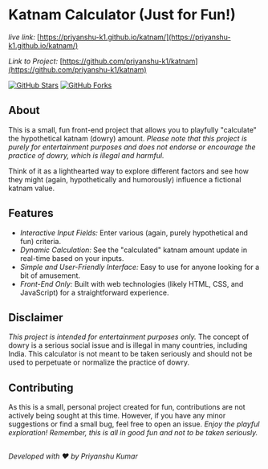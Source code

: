 # Katnam Calculator (Just for Fun!)
*live link:* [https://priyanshu-k1.github.io/katnam/](https://priyanshu-k1.github.io/katnam/)


*Link to Project:* [https://github.com/priyanshu-k1/katnam](https://github.com/priyanshu-k1/katnam)

[![GitHub Stars](https://img.shields.io/github/stars/priyanshu-k1/katnam?style=social)](https://github.com/priyanshu-k1/katnam)
[![GitHub Forks](https://img.shields.io/github/forks/priyanshu-k1/katnam?style=social)](https://github.com/priyanshu-k1/katnam)

## About

This is a small, fun front-end project that allows you to playfully "calculate" the hypothetical katnam (dowry) amount. *Please note that this project is purely for entertainment purposes and does not endorse or encourage the practice of dowry, which is illegal and harmful.*

Think of it as a lighthearted way to explore different factors and see how they might (again, hypothetically and humorously) influence a fictional katnam value.

## Features

* *Interactive Input Fields:* Enter various (again, purely hypothetical and fun) criteria.
* *Dynamic Calculation:* See the "calculated" katnam amount update in real-time based on your inputs.
* *Simple and User-Friendly Interface:* Easy to use for anyone looking for a bit of amusement.
* *Front-End Only:* Built with web technologies (likely HTML, CSS, and JavaScript) for a straightforward experience.
## Disclaimer

*This project is intended for entertainment purposes only.* The concept of dowry is a serious social issue and is illegal in many countries, including India. This calculator is not meant to be taken seriously and should not be used to perpetuate or normalize the practice of dowry.

## Contributing

As this is a small, personal project created for fun, contributions are not actively being sought at this time. However, if you have any minor suggestions or find a small bug, feel free to open an issue.
*Enjoy the playful exploration! Remember, this is all in good fun and not to be taken seriously.*
##
*Developed with ❤️ by Priyanshu Kumar*
